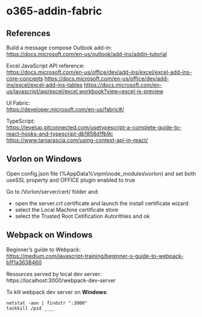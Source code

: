 # o365-addin-fabric

## References

Build a message compose Outlook add-in:\
https://docs.microsoft.com/en-us/outlook/add-ins/addin-tutorial

Excel JavaScript API reference:\
https://docs.microsoft.com/en-us/office/dev/add-ins/excel/excel-add-ins-core-concepts
https://docs.microsoft.com/en-us/office/dev/add-ins/excel/excel-add-ins-tables
https://docs.microsoft.com/en-us/javascript/api/excel/excel.workbook?view=excel-js-preview

UI Fabric:\
https://developer.microsoft.com/en-us/fabric#/

TypeScript:\
https://levelup.gitconnected.com/usetypescript-a-complete-guide-to-react-hooks-and-typescript-db1858d1fb9c
https://www.taniarascia.com/using-context-api-in-react/

## Vorlon on Windows 

Open config.json file (%AppData%\npm\node_modules\vorlon) and set both useSSL property and OFFICE plugin enabled to true

Go to /Vorlon/server/cert/ folder and:
- open the server.crt certificate and launch the install certificate wizard
- select the Local Machine certificate store
- select the Trusted Root Cetification Autorithies and ok

## Webpack on Windows

Beginner’s guide to Webpack:\
https://medium.com/javascript-training/beginner-s-guide-to-webpack-b1f1a3638460

Resources served by local dev server:\
https://localhost:3000/webpack-dev-server

To kill webpack dev server on **Windows**:

    netstat -aon | findstr ":3000"
    taskkill /pid ____
